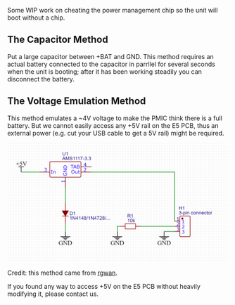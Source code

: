 Some WIP work on cheating the power management chip so the unit will boot without a chip.

## The Capacitor Method

Put a large capacitor between +BAT and GND. This method requires an actual battery connected to the capacitor in parrllel for several seconds when the unit is booting; after it has been working steadily you can disconnect the battery. 

## The Voltage Emulation Method

This method emulates a ~4V voltage to make the PMIC think there is a full battery. But we cannot easily access any +5V rail on the E5 PCB, thus an external power (e.g. cut your USB cable to get a 5V rail) might be required. 

![](assets/ams1117_4v.png)

Credit: this method came from [rgwan](https://github.com/rgwan). 

If you found any way to access +5V on the E5 PCB without heavily modifying it, please contact us. 
